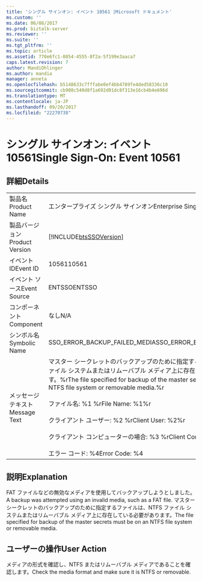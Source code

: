 ```yaml
---
title: 'シングル サインオン: イベント 10561 |Microsoft ドキュメント'
ms.custom: ''
ms.date: 06/08/2017
ms.prod: biztalk-server
ms.reviewer: ''
ms.suite: ''
ms.tgt_pltfrm: ''
ms.topic: article
ms.assetid: 770e6fc1-0854-4555-8f2a-5f199e3aaca7
caps.latest.revision: 7
author: MandiOhlinger
ms.author: mandia
manager: anneta
ms.openlocfilehash: b5148633c7fffabe0ef4bb4789fe4ded58336c10
ms.sourcegitcommit: cb908c540d8f1a692d01dc8f313e16cb4b4e696d
ms.translationtype: MT
ms.contentlocale: ja-JP
ms.lasthandoff: 09/20/2017
ms.locfileid: "22270738"
---
```

# <a name="single-sign-on-event-10561"></a><span data-ttu-id="5d192-102">シングル サインオン: イベント 10561</span><span class="sxs-lookup"><span data-stu-id="5d192-102">Single Sign-On: Event 10561</span></span>
## <a name="details"></a><span data-ttu-id="5d192-103">詳細</span><span class="sxs-lookup"><span data-stu-id="5d192-103">Details</span></span>  
  
|||  
|-|-|  
|<span data-ttu-id="5d192-104">製品名</span><span class="sxs-lookup"><span data-stu-id="5d192-104">Product Name</span></span>|<span data-ttu-id="5d192-105">エンタープライズ シングル サインオン</span><span class="sxs-lookup"><span data-stu-id="5d192-105">Enterprise Single Sign-On</span></span>|  
|<span data-ttu-id="5d192-106">製品バージョン</span><span class="sxs-lookup"><span data-stu-id="5d192-106">Product Version</span></span>|[!INCLUDE[btsSSOVersion](../includes/btsssoversion-md.md)]|  
|<span data-ttu-id="5d192-107">イベント ID</span><span class="sxs-lookup"><span data-stu-id="5d192-107">Event ID</span></span>|<span data-ttu-id="5d192-108">10561</span><span class="sxs-lookup"><span data-stu-id="5d192-108">10561</span></span>|  
|<span data-ttu-id="5d192-109">イベント ソース</span><span class="sxs-lookup"><span data-stu-id="5d192-109">Event Source</span></span>|<span data-ttu-id="5d192-110">ENTSSO</span><span class="sxs-lookup"><span data-stu-id="5d192-110">ENTSSO</span></span>|  
|<span data-ttu-id="5d192-111">コンポーネント</span><span class="sxs-lookup"><span data-stu-id="5d192-111">Component</span></span>|<span data-ttu-id="5d192-112">なし</span><span class="sxs-lookup"><span data-stu-id="5d192-112">N/A</span></span>|  
|<span data-ttu-id="5d192-113">シンボル名</span><span class="sxs-lookup"><span data-stu-id="5d192-113">Symbolic Name</span></span>|<span data-ttu-id="5d192-114">SSO_ERROR_BACKUP_FAILED_MEDIA</span><span class="sxs-lookup"><span data-stu-id="5d192-114">SSO_ERROR_BACKUP_FAILED_MEDIA</span></span>|  
|<span data-ttu-id="5d192-115">メッセージ テキスト</span><span class="sxs-lookup"><span data-stu-id="5d192-115">Message Text</span></span>|<span data-ttu-id="5d192-116">マスター シークレットのバックアップのために指定するファイルは、NTFS ファイル システムまたはリムーバブル メディア上に存在している必要があります。%r</span><span class="sxs-lookup"><span data-stu-id="5d192-116">The file specified for backup of the master secrets must be on an NTFS file system or removable media.%r</span></span><br /><br /> <span data-ttu-id="5d192-117">ファイル名: %1 %r</span><span class="sxs-lookup"><span data-stu-id="5d192-117">File Name: %1%r</span></span><br /><br /> <span data-ttu-id="5d192-118">クライアント ユーザー: %2 %r</span><span class="sxs-lookup"><span data-stu-id="5d192-118">Client User: %2%r</span></span><br /><br /> <span data-ttu-id="5d192-119">クライアント コンピューターの場合: %3 %r</span><span class="sxs-lookup"><span data-stu-id="5d192-119">Client Computer: %3%r</span></span><br /><br /> <span data-ttu-id="5d192-120">エラー コード: %4</span><span class="sxs-lookup"><span data-stu-id="5d192-120">Error Code: %4</span></span>|  
  
## <a name="explanation"></a><span data-ttu-id="5d192-121">説明</span><span class="sxs-lookup"><span data-stu-id="5d192-121">Explanation</span></span>  
 <span data-ttu-id="5d192-122">FAT ファイルなどの無効なメディアを使用してバックアップしようとしました。</span><span class="sxs-lookup"><span data-stu-id="5d192-122">A backup was attempted using an invalid media, such as a FAT file.</span></span> <span data-ttu-id="5d192-123">マスター シークレットのバックアップのために指定するファイルは、NTFS ファイル システムまたはリムーバブル メディア上に存在している必要があります。</span><span class="sxs-lookup"><span data-stu-id="5d192-123">The file specified for backup of the master secrets must be on an NTFS file system or removable media.</span></span>  
  
## <a name="user-action"></a><span data-ttu-id="5d192-124">ユーザーの操作</span><span class="sxs-lookup"><span data-stu-id="5d192-124">User Action</span></span>  
 <span data-ttu-id="5d192-125">メディアの形式を確認し、NTFS またはリムーバブル メディアであることを確認します。</span><span class="sxs-lookup"><span data-stu-id="5d192-125">Check the media format and make sure it is NTFS or removable.</span></span>